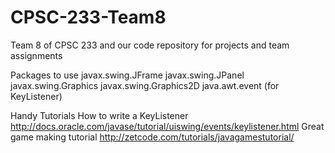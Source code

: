 # CPSC-233-Team8
Team 8 of CPSC 233 and our code repository for projects and team assignments

Packages to use
    javax.swing.JFrame
    javax.swing.JPanel
    javax.swing.Graphics
    javax.swing.Graphics2D
    java.awt.event (for KeyListener)


Handy Tutorials
    How to write a KeyListener http://docs.oracle.com/javase/tutorial/uiswing/events/keylistener.html
    Great game making tutorial http://zetcode.com/tutorials/javagamestutorial/
